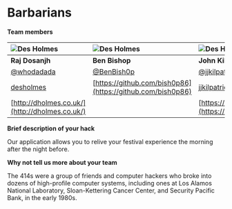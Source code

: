 # Barbarians


**Team members**

![Des Holmes](https://avatars3.githubusercontent.com/u/1830123?v=3&s=100)  | ![Des Holmes](https://avatars3.githubusercontent.com/u/1517766?v=3&s=100)  | ![Des Holmes](https://avatars3.githubusercontent.com/u/3582841?v=3&s=100) 
:--- | :--- | :---
**Raj Dosanjh** | **Ben Bishop** | **John Kilpatrick**
[@whodadada](https://twitter.com/whodadada) | [@BenBish0p](https://twitter.com/BenBish0p) | [@jjkilpatrick](https://twitter.com/jjkilpatrick)
[desholmes](https://github.com/desholmes) | [https://github.com/bish0p86](https://github.com/bish0p86) | [jjkilpatrick](https://github.com/jjkilpatrick)
[http://dholmes.co.uk/](http://dholmes.co.uk/) |  | [https://medium.com/@jjkilpatrick](https://medium.com/@jjkilpatrick)

**Brief description of your hack**

Our application allows you to relive your festival experience the morning after the night before.

**Why not tell us more about your team**

The 414s were a group of friends and computer hackers who broke into dozens of high-profile computer systems, including ones at Los Alamos National Laboratory, Sloan-Kettering Cancer Center, and Security Pacific Bank, in the early 1980s.
